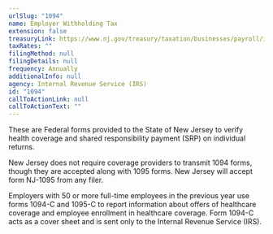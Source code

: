 ```yaml
---
urlSlug: "1094"
name: Employer Withholding Tax
extension: false
treasuryLink: https://www.nj.gov/treasury/taxation/businesses/payroll/index.shtml
taxRates: ""
filingMethod: null
filingDetails: null
frequency: Annually
additionalInfo: null
agency: Internal Revenue Service (IRS)
id: "1094"
callToActionLink: null
callToActionText: ""
---
```

These are Federal forms provided to the State of New Jersey to verify health coverage and shared responsibility payment (SRP) on individual returns.

New Jersey does not require coverage providers to transmit 1094 forms, though they are accepted along with 1095 forms. New Jersey will accept form NJ-1095 from any filer.

Employers with 50 or more full-time employees in the previous year use forms 1094-C and 1095-C to report information about offers of healthcare coverage and employee enrollment in healthcare coverage. Form 1094-C acts as a cover sheet and is sent only to the Internal Revenue Service (IRS).